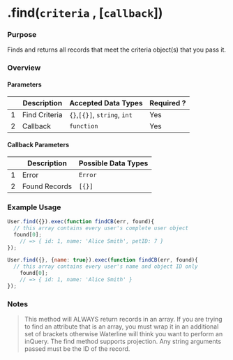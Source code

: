 # .find(`criteria` , [`callback`])
### Purpose
Finds and returns all records that meet the criteria object(s) that you pass it.

### Overview
#### Parameters

|   |     Description     | Accepted Data Types | Required ? |
|---|---------------------|---------------------|------------|
| 1 |    Find Criteria    | `{}`,`[{}]`, `string`, `int`| Yes |
| 2 |     Callback        | `function`          | Yes        |

#### Callback Parameters

|   |     Description     | Possible Data Types |
|---|---------------------|---------------------|
| 1 |  Error              | `Error`             |
| 2 |  Found Records      | `[{}]`              |

### Example Usage

```javascript
User.find({}).exec(function findCB(err, found){
  // this array contains every user's complete user object
  found[0];
	// => { id: 1, name: 'Alice Smith', petID: 7 }
});

User.find({}, {name: true}).exec(function findCB(err, found){
  // this array contains every user's name and object ID only
	found[0];
	// => { id: 1, name: 'Alice Smith' }
});

```
### Notes
> This method will ALWAYS return records in an array.
> If you are trying to find an attribute that is an array, you must wrap it in an additional set of brackets otherwise Waterline will think you want to perform an inQuery.
> The find method supports projection.
> Any string arguments passed must be the ID of the record.




<docmeta name="methodType" value="mcm">
<docmeta name="importance" value="10">
<docmeta name="displayName" value=".find()">

